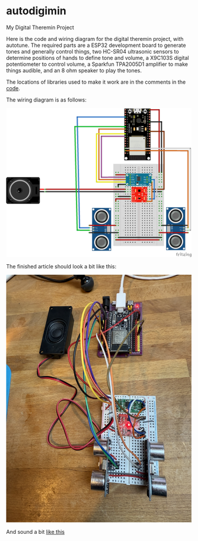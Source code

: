 # autodigimin
My Digital Theremin Project

Here is the code and wiring diagram for the digital theremin project, with autotune.  The required parts are a ESP32 development board to generate tones and generally control things, two HC-SR04 ultrasonic sensors to determine positions of hands to define tone and volume, a X9C103S digital potentiometer to control volume, a Sparkfun TPA2005D1 amplifier to make things audible, and an 8 ohm speaker to play the tones.

The locations of libraries used to make it work are in the comments in the <A href="autodigimin.ino">code</a>.

The wiring diagram is as follows:

<img src="autodigimin_bb.png" alt="Wiring Diagram" width="500">

The finished article should look a bit like this:

<img src="IMG_1184.JPG" alt="Photo of the finished product" width="500">

And sound a bit <A href="IMG_1182%201.mov">like this</a>
